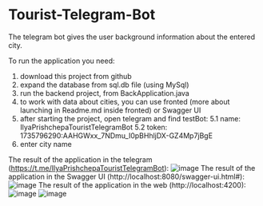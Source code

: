 # Tourist-Telegram-Bot

The telegram bot gives the user background information about the entered
city.
 
To run the application you need:
1. download this project from github
2. expand the database from sql.db file (using MySql)
3. run the backend project, from BackApplication.java
4. to work with data about cities, you can use fronted (more about launching in Readme.md inside fronted) or Swagger UI
5. after starting the project, open telegram and find testBot:
5.1 name: IlyaPrishchepaTouristTelegramBot
5.2 token: 1735796290:AAHGWxx_7NDmu_I0pBHhljDX-GZ4Mp7jBgE
6. enter city name

The result of the application in the telegram (https://t.me/IlyaPrishchepaTouristTelegramBot):
![image](https://user-images.githubusercontent.com/48554072/117229111-0a032a00-ae23-11eb-832f-e27ef75d5a98.png)
The result of the application in the Swagger UI (http://localhost:8080/swagger-ui.html#):
![image](https://user-images.githubusercontent.com/48554072/117229303-6d8d5780-ae23-11eb-9c03-5da6a21ccde4.png)
The result of the application in the web (http://localhost:4200):
![image](https://user-images.githubusercontent.com/48554072/117229196-36b74180-ae23-11eb-9352-b40616d2af98.png)
![image](https://user-images.githubusercontent.com/48554072/117229342-839b1800-ae23-11eb-8933-70200c68eb1e.png)
